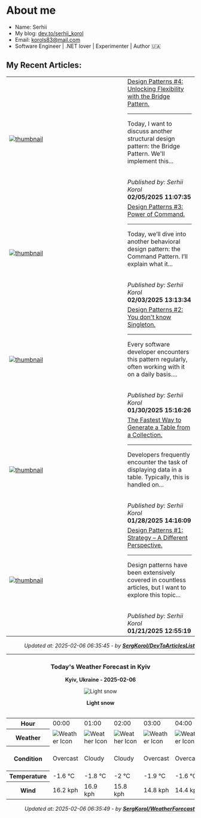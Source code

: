 <h1>About me</h1>

- Name: Serhii
- My blog: [dev.to/serhii_korol](https://dev.to/serhii_korol_ab7776c50dba)
- Email: [korols83@mail.com](mailto:korols83@mail.com)
- Software Engineer | .NET lover | Experimenter | Author 🇺🇦

<h2>My Recent Articles:</h2>

<table>
        <tr>
<td width="300px"><a href="https://dev.to/serhii_korol_ab7776c50dba/design-patterns-4-unlocking-flexibility-with-the-bridge-pattern-5gbb"><img src="https://media2.dev.to/dynamic/image/width=1000,height=420,fit=cover,gravity=auto,format=auto/https%3A%2F%2Fdev-to-uploads.s3.amazonaws.com%2Fuploads%2Farticles%2Fzjxsv823ox21j6xho3eq.jpg" alt="thumbnail"></a></td>
<td><a href="https://dev.to/serhii_korol_ab7776c50dba/design-patterns-4-unlocking-flexibility-with-the-bridge-pattern-5gbb">Design Patterns #4: Unlocking Flexibility with the Bridge Pattern.</a><hr><p>Today, I want to discuss another structural design pattern: the Bridge Pattern. We'll implement this...</p><br><i>Published by: Serhii Korol</i><br><b>02/05/2025 11:07:35</b></td>
</tr>
<tr>
<td width="300px"><a href="https://dev.to/serhii_korol_ab7776c50dba/design-patterns-3-power-of-command-3h8o"><img src="https://media2.dev.to/dynamic/image/width=1000,height=420,fit=cover,gravity=auto,format=auto/https%3A%2F%2Fdev-to-uploads.s3.amazonaws.com%2Fuploads%2Farticles%2Fya99m5ecjg47pgoku05c.png" alt="thumbnail"></a></td>
<td><a href="https://dev.to/serhii_korol_ab7776c50dba/design-patterns-3-power-of-command-3h8o">Design Patterns #3: Power of Command.</a><hr><p>Today, we’ll dive into another behavioral design pattern: the Command Pattern. I’ll explain what it...</p><br><i>Published by: Serhii Korol</i><br><b>02/03/2025 13:13:34</b></td>
</tr>
<tr>
<td width="300px"><a href="https://dev.to/serhii_korol_ab7776c50dba/design-patterns-2-you-dont-know-singleton-k4p"><img src="https://media2.dev.to/dynamic/image/width=1000,height=420,fit=cover,gravity=auto,format=auto/https%3A%2F%2Fdev-to-uploads.s3.amazonaws.com%2Fuploads%2Farticles%2Fifion3invfk0fwa8g2gy.png" alt="thumbnail"></a></td>
<td><a href="https://dev.to/serhii_korol_ab7776c50dba/design-patterns-2-you-dont-know-singleton-k4p">Design Patterns #2: You don't know Singleton.</a><hr><p>Every software developer encounters this pattern regularly, often working with it on a daily basis....</p><br><i>Published by: Serhii Korol</i><br><b>01/30/2025 15:16:26</b></td>
</tr>
<tr>
<td width="300px"><a href="https://dev.to/serhii_korol_ab7776c50dba/the-fastest-way-to-generate-a-table-from-a-collection-2c73"><img src="https://media2.dev.to/dynamic/image/width=1000,height=420,fit=cover,gravity=auto,format=auto/https%3A%2F%2Fdev-to-uploads.s3.amazonaws.com%2Fuploads%2Farticles%2Fnafjoblsv9s2ildwmmub.png" alt="thumbnail"></a></td>
<td><a href="https://dev.to/serhii_korol_ab7776c50dba/the-fastest-way-to-generate-a-table-from-a-collection-2c73">The Fastest Way to Generate a Table from a Collection.</a><hr><p>Developers frequently encounter the task of displaying data in a table. Typically, this is handled on...</p><br><i>Published by: Serhii Korol</i><br><b>01/28/2025 14:16:09</b></td>
</tr>
<tr>
<td width="300px"><a href="https://dev.to/serhii_korol_ab7776c50dba/design-patterns-1-strategy-a-different-perspective-1a98"><img src="https://media2.dev.to/dynamic/image/width=1000,height=420,fit=cover,gravity=auto,format=auto/https%3A%2F%2Fdev-to-uploads.s3.amazonaws.com%2Fuploads%2Farticles%2Fkigu1ffarq7vcvj7iypk.png" alt="thumbnail"></a></td>
<td><a href="https://dev.to/serhii_korol_ab7776c50dba/design-patterns-1-strategy-a-different-perspective-1a98">Design Patterns #1: Strategy – A Different Perspective.</a><hr><p>Design patterns have been extensively covered in countless articles, but I want to explore this topic...</p><br><i>Published by: Serhii Korol</i><br><b>01/21/2025 12:55:19</b></td>
</tr>

</table>

<div align="right">

<i>Updated at: 2025-02-06 06:35:45 - by <b>[SergKorol/DevToArticlesList](https://github.com/SergKorol/DevToArticlesList)</b></i>

</div>

<hr>
<div align="center">
<h3>Today's Weather Forecast in Kyiv</h3>

<b>Kyiv, Ukraine - 2025-02-06</b>

<img src="https://cdn.weatherapi.com/weather/64x64/day/326.png" alt="Light snow" />

<b>Light snow</b>
</div>

<table>
    <table>
<tr><th>Hour</th>
<td>00:00</td>
<td>01:00</td>
<td>02:00</td>
<td>03:00</td>
<td>04:00</td>
<td>05:00</td>
<td>06:00</td>
<td>07:00</td>
<td>08:00</td>
<td>09:00</td>
<td>10:00</td>
<td>11:00</td>
<td>12:00</td>
<td>13:00</td>
<td>14:00</td>
<td>15:00</td>
<td>16:00</td>
<td>17:00</td>
<td>18:00</td>
<td>19:00</td>
<td>20:00</td>
<td>21:00</td>
<td>22:00</td>
<td>23:00</td>
</tr>
<tr><th>Weather</th>
<td><img src="https://cdn.weatherapi.com/weather/64x64/night/122.png" alt="Weather Icon"></td>
<td><img src="https://cdn.weatherapi.com/weather/64x64/night/119.png" alt="Weather Icon"></td>
<td><img src="https://cdn.weatherapi.com/weather/64x64/night/119.png" alt="Weather Icon"></td>
<td><img src="https://cdn.weatherapi.com/weather/64x64/night/122.png" alt="Weather Icon"></td>
<td><img src="https://cdn.weatherapi.com/weather/64x64/night/122.png" alt="Weather Icon"></td>
<td><img src="https://cdn.weatherapi.com/weather/64x64/night/311.png" alt="Weather Icon"></td>
<td><img src="https://cdn.weatherapi.com/weather/64x64/night/326.png" alt="Weather Icon"></td>
<td><img src="https://cdn.weatherapi.com/weather/64x64/night/326.png" alt="Weather Icon"></td>
<td><img src="https://cdn.weatherapi.com/weather/64x64/day/326.png" alt="Weather Icon"></td>
<td><img src="https://cdn.weatherapi.com/weather/64x64/day/326.png" alt="Weather Icon"></td>
<td><img src="https://cdn.weatherapi.com/weather/64x64/day/368.png" alt="Weather Icon"></td>
<td><img src="https://cdn.weatherapi.com/weather/64x64/day/368.png" alt="Weather Icon"></td>
<td><img src="https://cdn.weatherapi.com/weather/64x64/day/368.png" alt="Weather Icon"></td>
<td><img src="https://cdn.weatherapi.com/weather/64x64/day/368.png" alt="Weather Icon"></td>
<td><img src="https://cdn.weatherapi.com/weather/64x64/day/311.png" alt="Weather Icon"></td>
<td><img src="https://cdn.weatherapi.com/weather/64x64/day/326.png" alt="Weather Icon"></td>
<td><img src="https://cdn.weatherapi.com/weather/64x64/day/311.png" alt="Weather Icon"></td>
<td><img src="https://cdn.weatherapi.com/weather/64x64/night/368.png" alt="Weather Icon"></td>
<td><img src="https://cdn.weatherapi.com/weather/64x64/night/368.png" alt="Weather Icon"></td>
<td><img src="https://cdn.weatherapi.com/weather/64x64/night/311.png" alt="Weather Icon"></td>
<td><img src="https://cdn.weatherapi.com/weather/64x64/night/116.png" alt="Weather Icon"></td>
<td><img src="https://cdn.weatherapi.com/weather/64x64/night/116.png" alt="Weather Icon"></td>
<td><img src="https://cdn.weatherapi.com/weather/64x64/night/116.png" alt="Weather Icon"></td>
<td><img src="https://cdn.weatherapi.com/weather/64x64/night/113.png" alt="Weather Icon"></td>
</tr>
<tr><th>Condition</th>
<td>Overcast </td>
<td>Cloudy </td>
<td>Cloudy </td>
<td>Overcast </td>
<td>Overcast </td>
<td>Light freezing rain</td>
<td>Light snow</td>
<td>Light snow</td>
<td>Light snow</td>
<td>Light snow</td>
<td>Light snow showers</td>
<td>Light snow showers</td>
<td>Light snow showers</td>
<td>Light snow showers</td>
<td>Light freezing rain</td>
<td>Light snow</td>
<td>Light freezing rain</td>
<td>Light snow showers</td>
<td>Light snow showers</td>
<td>Light freezing rain</td>
<td>Partly Cloudy </td>
<td>Partly Cloudy </td>
<td>Partly Cloudy </td>
<td>Clear </td>
</tr>
<tr><th>Temperature</th>
<td>-1.6 °C</td>
<td>-1.8 °C</td>
<td>-2 °C</td>
<td>-1.9 °C</td>
<td>-1.6 °C</td>
<td>-1.5 °C</td>
<td>-1.5 °C</td>
<td>-1.5 °C</td>
<td>-1.4 °C</td>
<td>-1.2 °C</td>
<td>-0.8 °C</td>
<td>-0.5 °C</td>
<td>-0.3 °C</td>
<td>-0.5 °C</td>
<td>-0.4 °C</td>
<td>-0.3 °C</td>
<td>-0.6 °C</td>
<td>-1 °C</td>
<td>-1 °C</td>
<td>-1.3 °C</td>
<td>-1.9 °C</td>
<td>-2.2 °C</td>
<td>-2.4 °C</td>
<td>-2.4 °C</td>
</tr>
<tr><th>Wind</th>
<td>16.2 kph</td>
<td>16.9 kph</td>
<td>15.8 kph</td>
<td>14.8 kph</td>
<td>14.4 kph</td>
<td>14 kph</td>
<td>13.3 kph</td>
<td>12.6 kph</td>
<td>12.2 kph</td>
<td>12.6 kph</td>
<td>12.6 kph</td>
<td>11.9 kph</td>
<td>10.1 kph</td>
<td>8.6 kph</td>
<td>7.9 kph</td>
<td>8.3 kph</td>
<td>8.3 kph</td>
<td>7.2 kph</td>
<td>7.9 kph</td>
<td>8.3 kph</td>
<td>8.3 kph</td>
<td>7.9 kph</td>
<td>7.9 kph</td>
<td>7.6 kph</td>
</tr>
</table>

</table>

<div align="right">

<i>Updated at: 2025-02-06 06:35:49 - by <b>[SergKorol/WeatherForecast](https://github.com/SergKorol/WeatherForecast)</b></i>

</div>

